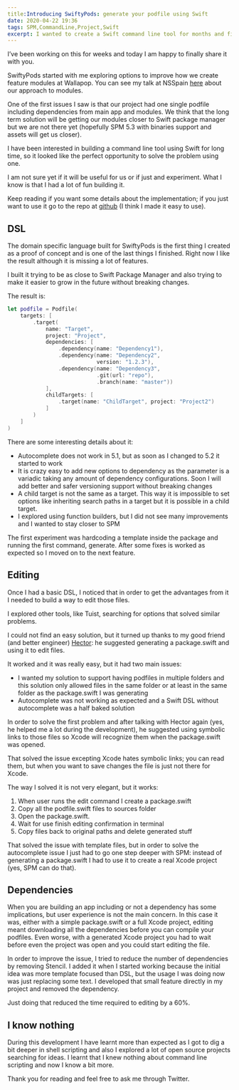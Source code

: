 ```yaml
---
title:Introducing SwiftyPods: generate your podfile using Swift 
date: 2020-04-22 19:36
tags: SPM,CommandLine,Project,Swift
excerpt: I wanted to create a Swift command line tool for months and finally I found the need. I just published it as an open source package available in homebrew and mint , a tool to generate using a Swift DSL your CocoaPods podfiles. I’ve learned a lot and I’ll try to share some of the details of the development process.
---
```

I’ve been working on this for weeks and today I am happy to finally share it with you.

SwiftyPods started with me exploring options to improve how we create feature modules at Wallapop. You can see my talk at NSSpain [here](https://vimeo.com/showcase/6319394/video/362160599) about our approach to modules.

One of the first issues I saw is that our project had one single podfile including dependencies from main app and modules. We think that the long term solution will be getting our modules closer to Swift package manager but we are not there yet (hopefully SPM 5.3 with binaries support and assets will get us closer). 

I have been interested in building a command line tool using Swift for long time, so it looked like the perfect opportunity to solve the problem using one.

I am not sure yet if it will be useful for us or if just and experiment. What I know is that I had a lot of fun building it.

Keep reading if you want some details about the implementation; if you just want to use it go to the repo at [github](https://github.com/bitomule/SwiftyPods/blob/master/README.md) (I think I made it easy to use).

## DSL

The domain specific language built for SwiftyPods is the first thing I created as a proof of concept and is one of the last things I finished. Right now I like the result although it is missing a lot of features.

I built it trying to be as close to Swift Package Manager and also trying to make it easier to grow in the future without breaking changes.

The result is:

```swift
let podfile = Podfile(
    targets: [
        .target(
            name: "Target",
            project: "Project",
            dependencies: [
                .dependency(name: "Dependency1"),
                .dependency(name: "Dependency2",
                            version: "1.2.3"),
                .dependency(name: "Dependency3",
                            .git(url: "repo"),
                            .branch(name: "master"))
            ],
            childTargets: [
                .target(name: "ChildTarget", project: "Project2")
            ]
        )
    ]
)
```

There are some interesting details about it:

* Autocomplete does not work in 5.1, but as soon as I changed to 5.2 it started to work
* It is crazy easy to add new options to dependency as the parameter is a variadic taking any amount of dependency configurations. Soon I will add better and safer versioning support without breaking changes
* A child target is not the same as a target. This way it is impossible to set options like inheriting search paths in a target but it is possible in a child target.
* I explored using function builders, but I did not see many improvements and I wanted to stay closer to SPM

The first experiment was hardcoding a template inside the package and running the first command, generate. After some fixes is worked as expected so I moved on to the next feature.

## Editing

Once I had a basic DSL, I noticed that in order to get the advantages from it I needed to build a way to edit those files. 

I explored other tools, like Tuist, searching for options that solved similar problems. 

I could not find an easy solution, but it turned up thanks to my good friend (and better engineer) [Hector](https://github.com/hectr): he suggested generating a package.swift and using it to edit files.

It worked and it was really easy, but it had two main issues:

- I wanted my solution to support having podfiles in multiple folders and this solution only allowed files in the same folder or at least in the same folder as the package.swift I was generating
- Autocomplete was not working as expected and a Swift DSL without autocomplete was a half baked solution 

In order to solve the first problem and after talking with Hector again (yes, he helped me a lot during the development), he suggested using symbolic links to those files so Xcode will recognize them when the package.swift was opened. 

That solved the issue excepting Xcode hates symbolic links; you can read them, but when you want to save changes the file is just not there for Xcode.

The way I solved it is not very elegant, but it works: 

1. When user runs the edit command I create a package.swift
2. Copy all the podfile.swift files to sources folder
3. Open the package.swift. 
4. Wait for use finish editing confirmation in terminal
5. Copy files back to original paths and delete generated stuff

That solved the issue with template files, but in order to solve the autocomplete issue I just had to go one step deeper with SPM: instead of generating a package.swift I had to use it to create a real Xcode project (yes, SPM can do that).

## Dependencies

When you are building an app including or not a dependency has some implications, but user experience is not the main concern. In this case it was, either with a simple package.swift or a full Xcode project, editing meant downloading all the dependencies before you can compile your podfiles. Even worse, with a generated Xcode project you had to wait before even the project was open and you could start editing the file. 

In order to improve the issue, I tried to reduce the number of dependencies by removing Stencil. I added it when I started working because the initial idea was more template focused than DSL, but the usage I was doing now was just replacing some text. I developed that small feature directly in my project and removed the dependency.

Just doing that reduced the time required to editing by a 60%.

## I know nothing

During this development I have learnt more than expected as I got to dig a bit deeper in shell scripting and also I explored a lot of open source projects searching for ideas. I learnt that I knew nothing about command line scripting and now I know a bit more.

Thank you for reading and feel free to ask me through Twitter.
